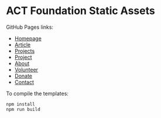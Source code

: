 # ACT Foundation Static Assets

GitHub Pages links:

* [Homepage](https://vegaitsourcing.github.io/act-foundation/)
* [Article](https://vegaitsourcing.github.io/act-foundation/article.html)
* [Projects](https://vegaitsourcing.github.io/act-foundation/projects.html)
* [Project](https://vegaitsourcing.github.io/act-foundation/project.html)
* [About](https://vegaitsourcing.github.io/act-foundation/about.html)
* [Volunteer](https://vegaitsourcing.github.io/act-foundation/volunteer.html)
* [Donate](https://vegaitsourcing.github.io/act-foundation/donate.html)
* [Contact](https://vegaitsourcing.github.io/act-foundation/contact.html)

To compile the templates:

```
npm install
npm run build
```
